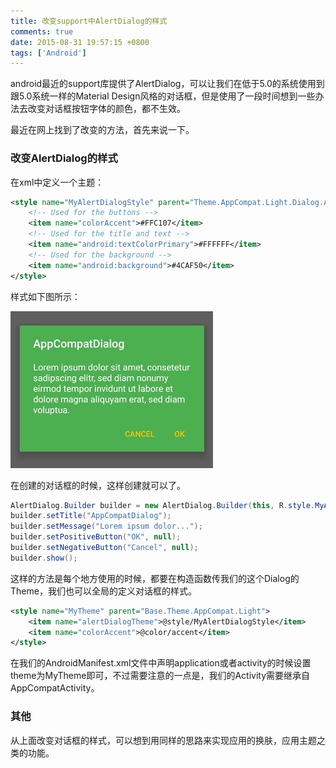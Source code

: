 ```yaml
---
title: 改变support中AlertDialog的样式
comments: true
date: 2015-08-31 19:57:15 +0800
tags: ['Android']
---
```



android最近的support库提供了AlertDialog，可以让我们在低于5.0的系统使用到跟5.0系统一样的Material Design风格的对话框，但是使用了一段时间想到一些办法去改变对话框按钮字体的颜色，都不生效。
<!--more-->
最近在网上找到了改变的方法，首先来说一下。

### 改变AlertDialog的样式

在xml中定义一个主题：
```xml
<style name="MyAlertDialogStyle" parent="Theme.AppCompat.Light.Dialog.Alert">
    <!-- Used for the buttons -->
    <item name="colorAccent">#FFC107</item>
    <!-- Used for the title and text -->
    <item name="android:textColorPrimary">#FFFFFF</item>
    <!-- Used for the background -->
    <item name="android:background">#4CAF50</item>
</style>
```
样式如下图所示：

![](/images/modify_dialog_style.jpg)


在创建的对话框的时候，这样创建就可以了。
```java
AlertDialog.Builder builder = new AlertDialog.Builder(this, R.style.MyAlertDialogStyle);
builder.setTitle("AppCompatDialog");
builder.setMessage("Lorem ipsum dolor...");
builder.setPositiveButton("OK", null);
builder.setNegativeButton("Cancel", null);
builder.show();
```

这样的方法是每个地方使用的时候，都要在构造函数传我们的这个Dialog的Theme，我们也可以全局的定义对话框的样式。

```xml
<style name="MyTheme" parent="Base.Theme.AppCompat.Light">
    <item name="alertDialogTheme">@style/MyAlertDialogStyle</item>
    <item name="colorAccent">@color/accent</item>
</style>
```

在我们的AndroidManifest.xml文件中声明application或者activity的时候设置theme为MyTheme即可，不过需要注意的一点是，我们的Activity需要继承自AppCompatActivity。


### 其他

从上面改变对话框的样式，可以想到用同样的思路来实现应用的换肤，应用主题之类的功能。
